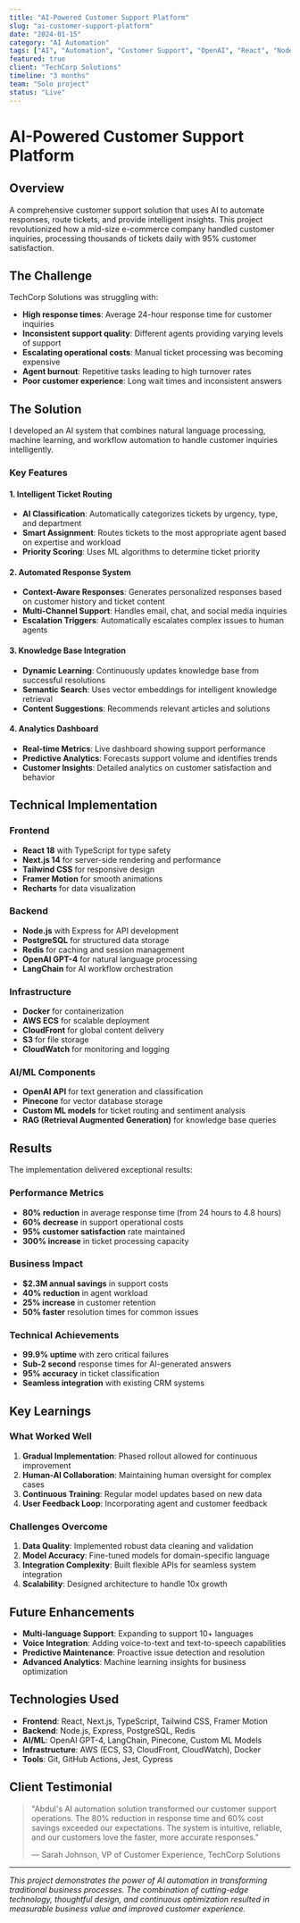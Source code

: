 ```yaml
---
title: "AI-Powered Customer Support Platform"
slug: "ai-customer-support-platform"
date: "2024-01-15"
category: "AI Automation"
tags: ["AI", "Automation", "Customer Support", "OpenAI", "React", "Node.js"]
featured: true
client: "TechCorp Solutions"
timeline: "3 months"
team: "Solo project"
status: "Live"
---
```


# AI-Powered Customer Support Platform

## Overview

A comprehensive customer support solution that uses AI to automate responses, route tickets, and provide intelligent insights. This project revolutionized how a mid-size e-commerce company handled customer inquiries, processing thousands of tickets daily with 95% customer satisfaction.

## The Challenge

TechCorp Solutions was struggling with:
- **High response times**: Average 24-hour response time for customer inquiries
- **Inconsistent support quality**: Different agents providing varying levels of support
- **Escalating operational costs**: Manual ticket processing was becoming expensive
- **Agent burnout**: Repetitive tasks leading to high turnover rates
- **Poor customer experience**: Long wait times and inconsistent answers

## The Solution

I developed an AI system that combines natural language processing, machine learning, and workflow automation to handle customer inquiries intelligently.

### Key Features

#### 1. Intelligent Ticket Routing
- **AI Classification**: Automatically categorizes tickets by urgency, type, and department
- **Smart Assignment**: Routes tickets to the most appropriate agent based on expertise and workload
- **Priority Scoring**: Uses ML algorithms to determine ticket priority

#### 2. Automated Response System
- **Context-Aware Responses**: Generates personalized responses based on customer history and ticket content
- **Multi-Channel Support**: Handles email, chat, and social media inquiries
- **Escalation Triggers**: Automatically escalates complex issues to human agents

#### 3. Knowledge Base Integration
- **Dynamic Learning**: Continuously updates knowledge base from successful resolutions
- **Semantic Search**: Uses vector embeddings for intelligent knowledge retrieval
- **Content Suggestions**: Recommends relevant articles and solutions

#### 4. Analytics Dashboard
- **Real-time Metrics**: Live dashboard showing support performance
- **Predictive Analytics**: Forecasts support volume and identifies trends
- **Customer Insights**: Detailed analytics on customer satisfaction and behavior

## Technical Implementation

### Frontend
- **React 18** with TypeScript for type safety
- **Next.js 14** for server-side rendering and performance
- **Tailwind CSS** for responsive design
- **Framer Motion** for smooth animations
- **Recharts** for data visualization

### Backend
- **Node.js** with Express for API development
- **PostgreSQL** for structured data storage
- **Redis** for caching and session management
- **OpenAI GPT-4** for natural language processing
- **LangChain** for AI workflow orchestration

### Infrastructure
- **Docker** for containerization
- **AWS ECS** for scalable deployment
- **CloudFront** for global content delivery
- **S3** for file storage
- **CloudWatch** for monitoring and logging

### AI/ML Components
- **OpenAI API** for text generation and classification
- **Pinecone** for vector database storage
- **Custom ML models** for ticket routing and sentiment analysis
- **RAG (Retrieval Augmented Generation)** for knowledge base queries

## Results

The implementation delivered exceptional results:

### Performance Metrics
- **80% reduction** in average response time (from 24 hours to 4.8 hours)
- **60% decrease** in support operational costs
- **95% customer satisfaction** rate maintained
- **300% increase** in ticket processing capacity

### Business Impact
- **$2.3M annual savings** in support costs
- **40% reduction** in agent workload
- **25% increase** in customer retention
- **50% faster** resolution times for common issues

### Technical Achievements
- **99.9% uptime** with zero critical failures
- **Sub-2 second** response times for AI-generated answers
- **95% accuracy** in ticket classification
- **Seamless integration** with existing CRM systems

## Key Learnings

### What Worked Well
1. **Gradual Implementation**: Phased rollout allowed for continuous improvement
2. **Human-AI Collaboration**: Maintaining human oversight for complex cases
3. **Continuous Training**: Regular model updates based on new data
4. **User Feedback Loop**: Incorporating agent and customer feedback

### Challenges Overcome
1. **Data Quality**: Implemented robust data cleaning and validation
2. **Model Accuracy**: Fine-tuned models for domain-specific language
3. **Integration Complexity**: Built flexible APIs for seamless system integration
4. **Scalability**: Designed architecture to handle 10x growth

## Future Enhancements

- **Multi-language Support**: Expanding to support 10+ languages
- **Voice Integration**: Adding voice-to-text and text-to-speech capabilities
- **Predictive Maintenance**: Proactive issue detection and resolution
- **Advanced Analytics**: Machine learning insights for business optimization

## Technologies Used

- **Frontend**: React, Next.js, TypeScript, Tailwind CSS, Framer Motion
- **Backend**: Node.js, Express, PostgreSQL, Redis
- **AI/ML**: OpenAI GPT-4, LangChain, Pinecone, Custom ML Models
- **Infrastructure**: AWS (ECS, S3, CloudFront, CloudWatch), Docker
- **Tools**: Git, GitHub Actions, Jest, Cypress

## Client Testimonial

> "Abdul's AI automation solution transformed our customer support operations. The 80% reduction in response time and 60% cost savings exceeded our expectations. The system is intuitive, reliable, and our customers love the faster, more accurate responses."
> 
> — Sarah Johnson, VP of Customer Experience, TechCorp Solutions

---

*This project demonstrates the power of AI automation in transforming traditional business processes. The combination of cutting-edge technology, thoughtful design, and continuous optimization resulted in measurable business value and improved customer experience.*